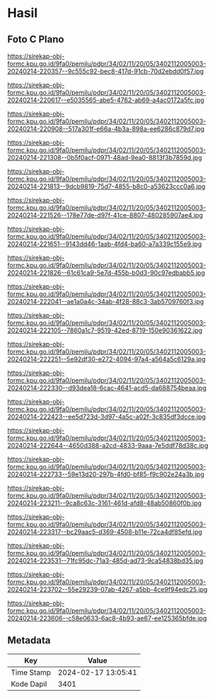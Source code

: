 # Hasil

## Foto C Plano

https://sirekap-obj-formc.kpu.go.id/9fa0/pemilu/pdpr/34/02/11/20/05/3402112005003-20240214-220357--9c555c92-bec8-417d-91cb-70d2ebdd0f57.jpg

https://sirekap-obj-formc.kpu.go.id/9fa0/pemilu/pdpr/34/02/11/20/05/3402112005003-20240214-220617--e5035565-abe5-4762-ab69-a4ac0172a5fc.jpg

https://sirekap-obj-formc.kpu.go.id/9fa0/pemilu/pdpr/34/02/11/20/05/3402112005003-20240214-220908--517a301f-e66a-4b3a-898a-ee6286c879d7.jpg

https://sirekap-obj-formc.kpu.go.id/9fa0/pemilu/pdpr/34/02/11/20/05/3402112005003-20240214-221308--0b5f0acf-0971-48ad-9ea0-8813f3b7859d.jpg

https://sirekap-obj-formc.kpu.go.id/9fa0/pemilu/pdpr/34/02/11/20/05/3402112005003-20240214-221813--9dcb9819-75d7-4855-b8c0-a53623ccc0a6.jpg

https://sirekap-obj-formc.kpu.go.id/9fa0/pemilu/pdpr/34/02/11/20/05/3402112005003-20240214-221526--178e77de-d97f-41ce-8807-480285907ae4.jpg

https://sirekap-obj-formc.kpu.go.id/9fa0/pemilu/pdpr/34/02/11/20/05/3402112005003-20240214-221651--9143dd46-1aab-4fd4-ba60-a7a339c155e9.jpg

https://sirekap-obj-formc.kpu.go.id/9fa0/pemilu/pdpr/34/02/11/20/05/3402112005003-20240214-221826--61c61ca9-5e7d-455b-b0d3-90c97edbabb5.jpg

https://sirekap-obj-formc.kpu.go.id/9fa0/pemilu/pdpr/34/02/11/20/05/3402112005003-20240214-222041--ae1a0a4c-34ab-4f28-88c3-3ab5709760f3.jpg

https://sirekap-obj-formc.kpu.go.id/9fa0/pemilu/pdpr/34/02/11/20/05/3402112005003-20240214-222105--7860a1c7-9519-42ed-8719-150e90361622.jpg

https://sirekap-obj-formc.kpu.go.id/9fa0/pemilu/pdpr/34/02/11/20/05/3402112005003-20240214-222251--5e92df30-e272-4094-97a4-a564a5c6129a.jpg

https://sirekap-obj-formc.kpu.go.id/9fa0/pemilu/pdpr/34/02/11/20/05/3402112005003-20240214-222330--d93dea18-6cac-4641-acd5-da688754beaa.jpg

https://sirekap-obj-formc.kpu.go.id/9fa0/pemilu/pdpr/34/02/11/20/05/3402112005003-20240214-222423--ee5d723d-3d97-4a5c-a02f-3c835df3dcce.jpg

https://sirekap-obj-formc.kpu.go.id/9fa0/pemilu/pdpr/34/02/11/20/05/3402112005003-20240214-222644--4650d388-a2cd-4833-9aaa-7e5ddf78d38c.jpg

https://sirekap-obj-formc.kpu.go.id/9fa0/pemilu/pdpr/34/02/11/20/05/3402112005003-20240214-222733--59e13d20-297b-4fd0-bf85-f9c902e24a3b.jpg

https://sirekap-obj-formc.kpu.go.id/9fa0/pemilu/pdpr/34/02/11/20/05/3402112005003-20240214-223211--9ca8c63c-3161-461d-afd8-48ab50860f0b.jpg

https://sirekap-obj-formc.kpu.go.id/9fa0/pemilu/pdpr/34/02/11/20/05/3402112005003-20240214-223317--bc29aac5-d369-4508-b11e-72ca4df85efd.jpg

https://sirekap-obj-formc.kpu.go.id/9fa0/pemilu/pdpr/34/02/11/20/05/3402112005003-20240214-223531--71fc95dc-71a3-485d-ad73-9ca54838bd35.jpg

https://sirekap-obj-formc.kpu.go.id/9fa0/pemilu/pdpr/34/02/11/20/05/3402112005003-20240214-223702--55e29239-07ab-4267-a5bb-4ce9f94edc25.jpg

https://sirekap-obj-formc.kpu.go.id/9fa0/pemilu/pdpr/34/02/11/20/05/3402112005003-20240214-223606--c58e0633-6ac8-4b93-ae67-ee125365bfde.jpg


## Metadata

| Key        | Value               |
| ---------- | ------------------- |
| Time Stamp | 2024-02-17 13:05:41 |
| Kode Dapil | 3401                |



